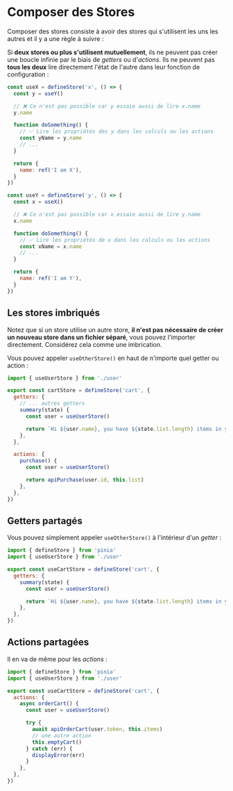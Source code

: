 # Composer des Stores

Composer des stores consiste à avoir des stores qui s'utilisent les uns les autres et il y a une règle à suivre :

Si **deux stores ou plus s'utilisent mutuellement**, ils ne peuvent pas créer une boucle infinie par le biais de _getters_ ou d'_actions_. Ils ne peuvent pas **tous les deux** lire directement l'état de l'autre dans leur fonction de configuration :

```js
const useX = defineStore('x', () => {
  const y = useY()

  // ❌ Ce n'est pas possible car y essaie aussi de lire x.name
  y.name

  function doSomething() {
    // ✅ Lire les propriétés des y dans les calculs ou les actions
    const yName = y.name
    // ...
  }

  return {
    name: ref('I am X'),
  }
})

const useY = defineStore('y', () => {
  const x = useX()

  // ❌ Ce n'est pas possible car x essaie aussi de lire y.name
  x.name

  function doSomething() {
    // ✅ Lire les propriétés de x dans les calculs ou les actions
    const xName = x.name
    // ...
  }

  return {
    name: ref('I am Y'),
  }
})
```

## Les stores imbriqués

Notez que si un store utilise un autre store, **il n'est pas nécessaire de créer un nouveau store dans un fichier séparé**, vous pouvez l'importer directement. Considérez cela comme une imbrication.

Vous pouvez appeler `useOtherStore()` en haut de n'importe quel getter ou action :

```js
import { useUserStore } from './user'

export const cartStore = defineStore('cart', {
  getters: {
    // ... autres getters
    summary(state) {
      const user = useUserStore()

      return `Hi ${user.name}, you have ${state.list.length} items in your cart. It costs ${state.price}.`
    },
  },

  actions: {
    purchase() {
      const user = useUserStore()

      return apiPurchase(user.id, this.list)
    },
  },
})
```

## Getters partagés

Vous pouvez simplement appeler `useOtherStore()` à l'intérieur d'un _getter_ :

```js
import { defineStore } from 'pinia'
import { useUserStore } from './user'

export const useCartStore = defineStore('cart', {
  getters: {
    summary(state) {
      const user = useUserStore()

      return `Hi ${user.name}, you have ${state.list.length} items in your cart. It costs ${state.price}.`
    },
  },
})
```

## Actions partagées

Il en va de même pour les _actions_ :

```js
import { defineStore } from 'pinia'
import { useUserStore } from './user'

export const useCartStore = defineStore('cart', {
  actions: {
    async orderCart() {
      const user = useUserStore()

      try {
        await apiOrderCart(user.token, this.items)
        // une autre action
        this.emptyCart()
      } catch (err) {
        displayError(err)
      }
    },
  },
})
```
